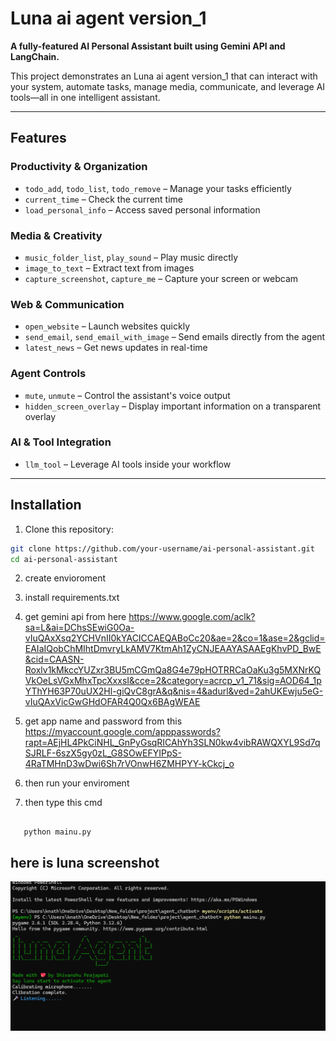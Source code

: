 # Luna ai agent version_1

**A fully-featured AI Personal Assistant built using Gemini API and LangChain.**  

This project demonstrates an Luna ai agent version_1 that can interact with your system, automate tasks, manage media, communicate, and leverage AI tools—all in one intelligent assistant.

---

## Features

### Productivity & Organization
- `todo_add`, `todo_list`, `todo_remove` – Manage your tasks efficiently
- `current_time` – Check the current time
- `load_personal_info` – Access saved personal information

### Media & Creativity
- `music_folder_list`, `play_sound` – Play music directly
- `image_to_text` – Extract text from images
- `capture_screenshot`, `capture_me` – Capture your screen or webcam

### Web & Communication
- `open_website` – Launch websites quickly
- `send_email`, `send_email_with_image` – Send emails directly from the agent
- `latest_news` – Get news updates in real-time

### Agent Controls
- `mute`, `unmute` – Control the assistant's voice output
- `hidden_screen_overlay` – Display important information on a transparent overlay

### AI & Tool Integration
- `llm_tool` – Leverage AI tools inside your workflow

---

## Installation

1. Clone this repository:

```bash
git clone https://github.com/your-username/ai-personal-assistant.git
cd ai-personal-assistant
```

2. create envioroment

3. install requirements.txt

4. get gemini api from here  https://www.google.com/aclk?sa=L&ai=DChsSEwiG0Oa-vIuQAxXsq2YCHVnII0kYACICCAEQABoCc20&ae=2&co=1&ase=2&gclid=EAIaIQobChMIhtDmvryLkAMV7KtmAh1ZyCNJEAAYASAAEgKhvPD_BwE&cid=CAASN-Roxlv1kMkccYUZxr3BU5mCGmQa8G4e79pHOTRRCaOaKu3g5MXNrKQVkOeLsVGxMhxTpcXxxsI&cce=2&category=acrcp_v1_71&sig=AOD64_1pYThYH63P70uUX2Hl-giQvC8grA&q&nis=4&adurl&ved=2ahUKEwju5eG-vIuQAxVicGwGHdOFAR4Q0Qx6BAgWEAE

5. get app name and password from this   https://myaccount.google.com/apppasswords?rapt=AEjHL4PkCiNHL_GnPyGsqRICAhYh3SLN0kw4vibRAWQXYL9Sd7qSJRLF-6szX5gy0zL_G8SOwEFYIPpS-4RaTMHnD3wDwi6Sh7rVOnwH6ZMHPYY-kCkcj_o

6. then run your enviroment

7. then type this cmd

```

   python mainu.py

```
## here is luna screenshot




![Yumi Chatbot Banner](https://github.com/shivanshu099/luna_agent_chatbot_version_1/blob/main/luna_screenshot.png) <!-- Replace with actual image path -->










